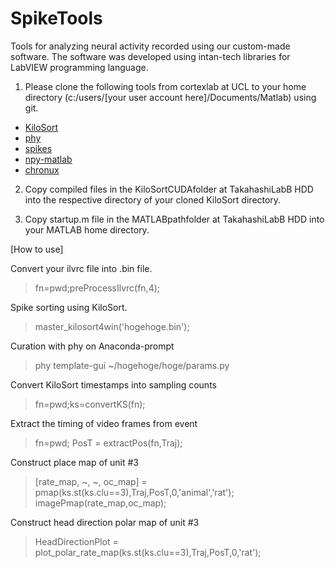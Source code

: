 # SpikeTools
Tools for analyzing neural activity recorded using our custom-made software.
The software was developed using intan-tech libraries for LabVIEW programming language.

1. Please clone the following tools from cortexlab at UCL to your home directory (c:/users/[your user account here]/Documents/Matlab) using git. 
* [KiloSort](https://github.com/cortex-lab/KiloSort)
* [phy](https://github.com/cortex-lab/phy)
* [spikes](https://github.com/cortex-lab/spikes)
* [npy-matlab](https://github.com/kwikteam/npy-matlab)
* [chronux](https://github.com/jsiegle/chronux)

2. Copy compiled files in the KiloSortCUDAfolder at TakahashiLabB HDD into the respective directory of your cloned KiloSort directory.  

3. Copy startup.m file in the MATLABpathfolder at TakahashiLabB HDD into your MATLAB home directory.

[How to use]

Convert your ilvrc file into .bin file.
> fn=pwd;preProcessIlvrc(fn,4);

Spike sorting using KiloSort.
> master_kilosort4win('hogehoge.bin');

Curation with phy
on Anaconda-prompt
> phy template-gui ~/hogehoge/hoge/params.py

Convert KiloSort timestamps into sampling counts
> fn=pwd;ks=convertKS(fn);

Extract the timing of video frames from event  
> fn=pwd; PosT = extractPos(fn,Traj);

Construct place map of unit #3
> [rate_map, ~, ~, oc_map] = pmap(ks.st(ks.clu==3),Traj,PosT,0,'animal','rat');
> imagePmap(rate_map,oc_map);

Construct head direction polar map of unit #3
> HeadDirectionPlot = plot_polar_rate_map(ks.st(ks.clu==3),Traj,PosT,0,'rat');

